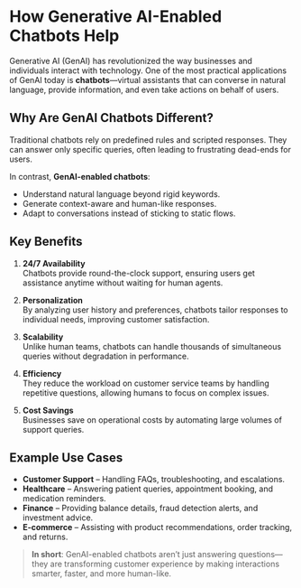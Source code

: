 # How Generative AI-Enabled Chatbots Help  

Generative AI (GenAI) has revolutionized the way businesses and individuals interact with technology. One of the most practical applications of GenAI today is **chatbots**—virtual assistants that can converse in natural language, provide information, and even take actions on behalf of users.  

## Why Are GenAI Chatbots Different?  
Traditional chatbots rely on predefined rules and scripted responses. They can answer only specific queries, often leading to frustrating dead-ends for users.  

In contrast, **GenAI-enabled chatbots**:  
- Understand natural language beyond rigid keywords.  
- Generate context-aware and human-like responses.  
- Adapt to conversations instead of sticking to static flows.  

## Key Benefits  

1. **24/7 Availability**  
   Chatbots provide round-the-clock support, ensuring users get assistance anytime without waiting for human agents.  

2. **Personalization**  
   By analyzing user history and preferences, chatbots tailor responses to individual needs, improving customer satisfaction.  

3. **Scalability**  
   Unlike human teams, chatbots can handle thousands of simultaneous queries without degradation in performance.  

4. **Efficiency**  
   They reduce the workload on customer service teams by handling repetitive questions, allowing humans to focus on complex issues.  

5. **Cost Savings**  
   Businesses save on operational costs by automating large volumes of support queries.  

## Example Use Cases  
- **Customer Support** – Handling FAQs, troubleshooting, and escalations.  
- **Healthcare** – Answering patient queries, appointment booking, and medication reminders.  
- **Finance** – Providing balance details, fraud detection alerts, and investment advice.  
- **E-commerce** – Assisting with product recommendations, order tracking, and returns.  

> **In short**: GenAI-enabled chatbots aren’t just answering questions—they are transforming customer experience by making interactions smarter, faster, and more human-like.  
